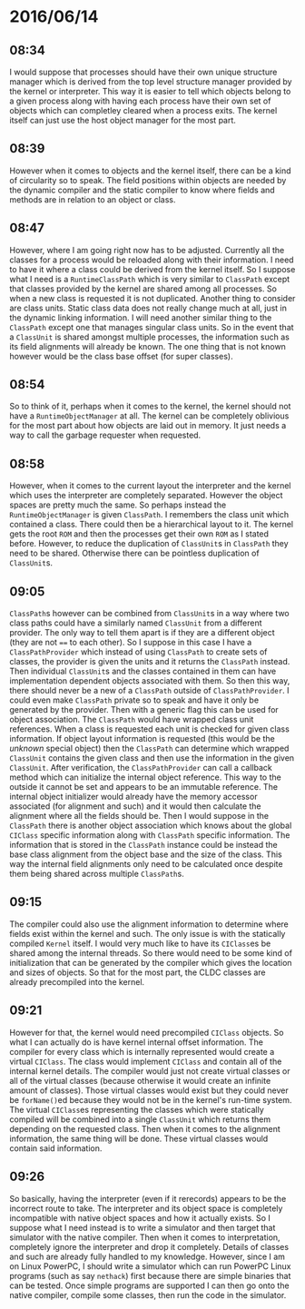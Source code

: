 # 2016/06/14

## 08:34

I would suppose that processes should have their own unique structure manager
which is derived from the top level structure manager provided by the kernel or
interpreter. This way it is easier to tell which objects belong to a given
process along with having each process have their own set of objects which can
completley cleared when a process exits. The kernel itself can just use the
host object manager for the most part.

## 08:39

However when it comes to objects and the kernel itself, there can be a kind of
circularity so to speak. The field positions within objects are needed by the
dynamic compiler and the static compiler to know where fields and methods
are in relation to an object or class.

## 08:47

However, where I am going right now has to be adjusted. Currently all the
classes for a process would be reloaded along with their information. I need to
have it where a class could be derived from the kernel itself. So I suppose
what I need is a `RuntimeClassPath` which is very similar to `ClassPath`
except that classes provided by the kernel are shared among all processes. So
when a new class is requested it is not duplicated. Another thing to consider
are class units. Static class data does not really change much at all, just in
the dynamic linking information. I will need another similar thing to the
`ClassPath` except one that manages singular class units. So in the event that
a `ClassUnit` is shared amongst multiple processes, the information such as its
field alignments will already be known. The one thing that is not known however
would be the class base offset (for super classes).

## 08:54

So to think of it, perhaps when it comes to the kernel, the kernel should not
have a `RuntimeObjectManager` at all. The kernel can be completely oblivious
for the most part about how objects are laid out in memory. It just needs a
way to call the garbage requester when requested.

## 08:58

However, when it comes to the current layout the interpreter and the kernel
which uses the interpreter are completely separated. However the object
spaces are pretty much the same. So perhaps instead the `RuntimeObjectManager`
is given `ClassPath`. I remembers the class unit which contained a class. There
could then be a hierarchical layout to it. The kernel gets the root `ROM` and
then the processes get their own `ROM` as I stated before. However, to reduce
the duplication of `ClassUnit`s in `ClassPath` they need to be shared.
Otherwise there can be pointless duplication of `ClassUnit`s.

## 09:05

`ClassPath`s however can be combined from `ClassUnit`s in a way where two
class paths could have a similarly named `ClassUnit` from a different provider.
The only way to tell them apart is if they are a different object (they are not
`==` to each other). So I suppose in this case I have a `ClassPathProvider`
which instead of using `ClassPath` to create sets of classes, the provider is
given the units and it returns the `ClassPath` instead. Then individual
`ClassUnit`s and the classes contained in them can have implementation
dependent objects associated with them. So then this way, there should never
be a new of a `ClassPath` outside of `ClassPathProvider`. I could even make
`ClassPath` private so to speak and have it only be generated by the provider.
Then with a generic flag this can be used for object association. The
`ClassPath` would have wrapped class unit references. When a class is requested
each unit is checked for given class information. If object layout information
is requested (this would be the _unknown_ special object) then the `ClassPath`
can determine which wrapped `ClassUnit` contains the given class and then
use the information in the given `ClassUnit`. After verification, the
`ClassPathProvider` can call a callback method which can initialize the
internal object reference. This way to the outside it cannot be set and appears
to be an immutable reference. The internal object initializer would already
have the memory accessor associated (for alignment and such) and it would then
calculate the alignment where all the fields should be. Then I would suppose
in the `ClassPath` there is another object association which knows about the
global `CIClass` specific information along with `ClassPath` specific
information. The information that is stored in the `ClassPath` instance could
be instead the base class alignment from the object base and the size of the
class. This way the internal field alignments only need to be calculated once
despite them being shared across multiple `ClassPath`s.

## 09:15

The compiler could also use the alignment information to determine where fields
exist within the kernel and such. The only issue is with the statically
compiled `Kernel` itself. I would very much like to have its `CIClass`es be
shared among the internal threads. So there would need to be some kind of
initialization that can be generated by the compiler which gives the location
and sizes of objects. So that for the most part, the CLDC classes are already
precompiled into the kernel.

## 09:21

However for that, the kernel would need precompiled `CIClass` objects. So
what I can actually do is have kernel internal offset information. The
compiler for every class which is internally represented would create a
virtual `CIClass`. The class would implement `CIClass` and contain all of the
internal kernel details. The compiler would just not create virtual classes
or all of the virtual classes (because otherwise it would create an infinite
amount of classes). Those virtual classes would exist but they could never be
`forName()`ed because they would not be in the kernel's run-time system. The
virtual `CIClass`es representing the classes which were statically compiled
will be combined into a single `ClassUnit` which returns them depending on the
requested class. Then when it comes to the alignment information, the same
thing will be done. These virtual classes would contain said information.

## 09:26

So basically, having the interpreter (even if it rerecords) appears to be the
incorrect route to take. The interpreter and its object space is completely
incompatible with native object spaces and how it actually exists. So I suppose
what I need instead is to write a simulator and then target that simulator with
the native compiler. Then when it comes to interpretation, completely ignore
the interpreter and drop it completely. Details of classes and such are already
fully handled to my knowledge. However, since I am on Linux PowerPC, I should
write a simulator which can run PowerPC Linux programs (such as say `nethack`)
first because there are simple binaries that can be tested. Once simple
programs are supported I can then go onto the native compiler, compile some
classes, then run the code in the simulator.

